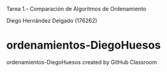 Tarea 1.- Comparación de Algoritmos de Ordenamiento

Diego Hernández Delgado  (176262)

# ordenamientos-DiegoHuesos
ordenamientos-DiegoHuesos created by GitHub Classroom
